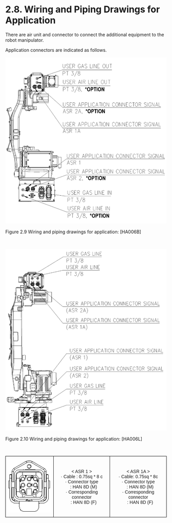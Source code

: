 ﻿# 2.8. Wiring and Piping Drawings for Application


There are air unit and connector to connect the additional equipment to the robot manipulator.

Application connectors are indicated as follows.



![](../_assets/그림_2.9_어플리케이션용_배선_및_배관도.png)

Figure 2.9 Wiring and piping drawings for application: [HA006B]

<br>

![](../_assets/그림_2.10_어플리케이션용_배선_및_배관도.png)

Figure 2.10 Wiring and piping drawings for application: [HA006L]

<br>

<style type="text/css">
.tg  {border-collapse:collapse;border-spacing:0;margin-left:auto;margin-right:auto;}
.tg caption{caption-side: top;text-align: left;}
.tg td{border-color:black;border-style:solid;border-width:1px;font-family:Arial, sans-serif;font-size:14px;
  overflow:hidden;padding:10px 5px;word-break:normal;}
.tg th{border-color:black;border-style:solid;border-width:1px;font-family:Arial, sans-serif;font-size:14px;
  font-weight:normal;overflow:hidden;padding:10px 5px;word-break:normal;}
.tg .tg-baqh{text-align:center;vertical-align:middle}
</style>
<table class="tg">
<thead>
  <tr>
    <td class="tg-baqh"><img src="../_assets/그림_2.11_어플리케이션_커넥터_상세.png" >
    </img></td>
    <td class="tg-baqh">< ASR 1 ><br>
    · Cable : 0.75sq * 8 c<br>
    · Connector type<br>
        &nbsp;&nbsp;&nbsp;: HAN 8D (M)<br>
    · Corresponding connector<br>
        &nbsp;&nbsp;&nbsp;: HAN 8D (F)<br>
    </td>
    <td class="tg-baqh">< ASR 1A ><br>
    · Cable: 0.75sq * 8c<br>
    · Connector type<br>
        &nbsp;&nbsp;&nbsp;: HAN 8D (M)<br>
    · Corresponding connector<br>
        &nbsp;&nbsp;&nbsp;: HAN 8D (F)<br>
    </td>
  </tr>
</thead>
</table>